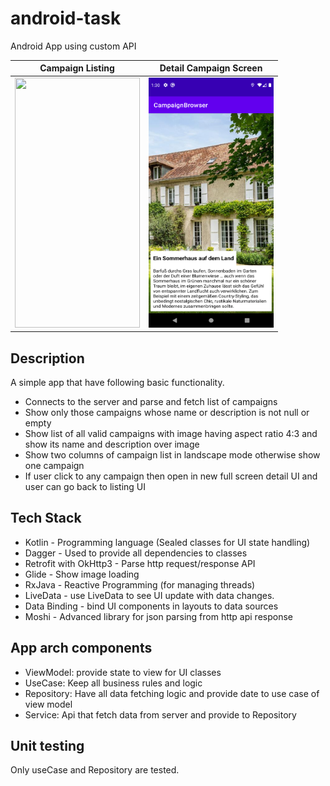 # android-task

Android App using custom API

| Campaign Listing | Detail Campaign Screen |
| ------------- | ------------- |
| <img src="https://github.com/aliadnanciit/campaign/blob/main/screenshots/campaign_listing_screenshot.png" width="200" height="400">  | <img src="https://github.com/aliadnanciit/campaign/blob/main/screenshots/campaign_detail_screenshot.png" width="200" height="400">  |

## Description

A simple app that have following basic functionality.
-  Connects to the server and parse and fetch list of campaigns
-  Show only those campaigns whose name or description is not null or empty
-  Show list of all valid campaigns with image having aspect ratio 4:3 and show its name and description over image
-  Show two columns of campaign list in landscape mode otherwise show one campaign
-  If user click to any campaign then open in new full screen detail UI and user can go back to listing UI


## Tech Stack
- Kotlin - Programming language (Sealed classes for UI state handling)
- Dagger - Used to provide all dependencies to classes
- Retrofit with OkHttp3 - Parse http request/response API
- Glide - Show image loading
- RxJava - Reactive Programming (for managing threads)
- LiveData - use LiveData to see UI update with data changes.
- Data Binding - bind UI components in layouts to data sources
- Moshi - Advanced library for json parsing from http api response

## App arch components
- ViewModel: provide state to view for UI classes
- UseCase: Keep all business rules and logic
- Repository: Have all data fetching logic and provide date to use case of view model
- Service: Api that fetch data from server and provide to Repository

## Unit testing

Only useCase and Repository are tested.